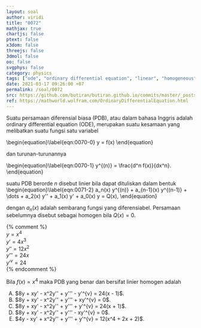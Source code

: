```yaml
---
layout: soal
author: viridi
title: "0072"
mathjax: true
chartjs: false
ptext: false
x3dom: false
threejs: false
3dmol: false
oo: false
svgphys: false
category: physics
tags: ["ode", "ordinary differential equation", "linear", "homogeneous", "fi3201", "2020-1"]
date: 2021-03-17 09:26:00 +07
permalink: /soal/0072
src: https://github.com/butiran/butiran.github.io/commits/master/_posts/soal/04/2021-03-17-ode-2.md
ref: https://mathworld.wolfram.com/OrdinaryDifferentialEquation.html
---
```

Suatu persamaan diferensial biasa (PDB), atau dalam bahasa Inggris adalah ordinary differential equation (ODE), merupakan suatu kesamaan yang melibatkan suatu fungsi satu variabel

\begin{equation}\label{eqn:0070-0}
y = f(x)
\end{equation}

dan turunan-turunannya

\begin{equation}\label{eqn:0070-1}
y^{(n)} = \frac{d^n f(x)}{dx^n}.
\end{equation}

suatu PDB berorde $n$ disebut linier bila dapat dituliskan dalam bentuk 
\begin{equation}\label{eqn:0071-2}
a_n(x) y^{(n)} + a_{n-1}(x) y^{(n-1)} + \dots + a_2(x) y'' + a_1(x) y' + a_0(x) y = Q(x),
\end{equation}

dengan $a_n(x)$ adalah sembarang fungsi yang diferensiabel. Persamaan sebelumnya disebut sebagai homogen bila $Q(x) = 0$.

{% comment %} \
$y = x^4$ \
$y' = 4x^3$ \
$y'' = 12x^2$ \
$y''' = 24x$ \
$y'^{v} = 24$ \
{% endcomment %}

Bila $f(x) = x^4$ maka PDB yang benar dan bersifat linier homogen adalah

<ol type="A">
<li>$8y + xy' - x^2y'' + y''' - y'^{v} = 24(x - 1)$.
<li>$8y + xy' - x^2y'' + y''' + xy'^{v} = 0$.
<li>$8y + xy' - x^2y'' + y''' + y'^{v} = 24(x + 1)$.
<li>$8y + xy' - x^2y'' + y''' - xy'^{v} = 0$.
<li>$4y - xy' + x^2y'' + y''' + y'^{v} = 12(x^4 + 2x + 2)$.
